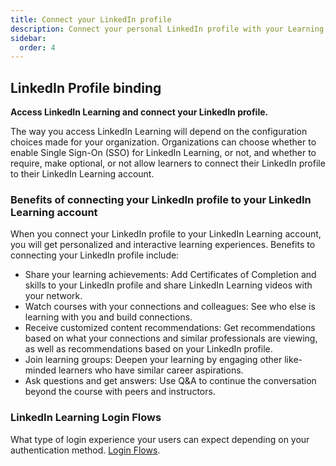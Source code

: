 ```yaml
---
title: Connect your LinkedIn profile
description: Connect your personal LinkedIn profile with your Learning account.
sidebar:
  order: 4
---
```


## LinkedIn Profile binding

**Access LinkedIn Learning and connect your LinkedIn profile.**

The way you access LinkedIn Learning will depend on the configuration choices made for your organization.
Organizations can choose whether to enable Single Sign-On (SSO) for LinkedIn Learning, or not, and whether to
require, make optional, or not allow learners to connect their LinkedIn profile to their LinkedIn Learning account.

### Benefits of connecting your LinkedIn profile to your LinkedIn Learning account

When you connect your LinkedIn profile to your LinkedIn Learning account, you will get personalized and
interactive learning experiences. Benefits to connecting your LinkedIn profile include:

* Share your learning achievements: Add Certificates of Completion and skills to your LinkedIn profile and
share LinkedIn Learning videos with your network.
* Watch courses with your connections and colleagues: See who else is learning with you and build
connections.
* Receive customized content recommendations: Get recommendations based on what your connections and
similar professionals are viewing, as well as recommendations based on your LinkedIn profile.
* Join learning groups: Deepen your learning by engaging other like-minded learners who have similar career
aspirations.
* Ask questions and get answers: Use Q&A to continue the conversation beyond the course with peers and
instructors.

### LinkedIn Learning Login Flows

What type of login experience your users can expect depending on your authentication method. [Login Flows](https://training.talent.linkedin.com/page/linkedin-learning-customer-resources?q=login%20flow#language_english).
